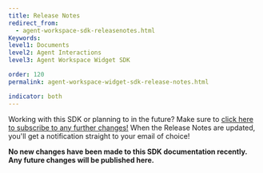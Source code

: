 ```yaml
---
title: Release Notes
redirect_from:
  - agent-workspace-sdk-releasenotes.html
Keywords:
level1: Documents
level2: Agent Interactions
level3: Agent Workspace Widget SDK

order: 120
permalink: agent-workspace-widget-sdk-release-notes.html

indicator: both
---
```


<div class="subscribe">Working with this SDK or planning to in the future? Make sure to <a href="https://visualping.io/?url=developers.liveperson.com/agent-workspace-sdk-releasenotes.html&mode=web&css=post-content" target="_blank">click here to subscribe to any further changes!</a> When the Release Notes are updated, you'll get a notification straight to your email of choice!</div>

**No new changes have been made to this SDK documentation recently. Any future changes will be published here.**
